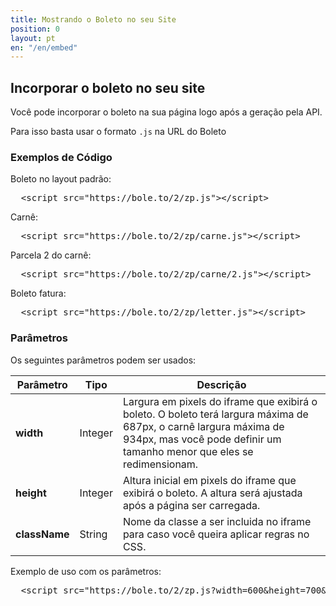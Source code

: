 ```yaml
---
title: Mostrando o Boleto no seu Site
position: 0
layout: pt
en: "/en/embed"
---
```


## Incorporar o boleto no seu site

Você pode incorporar o boleto na sua página logo após a geração pela API.

Para isso basta usar o formato `.js` na URL do Boleto

### Exemplos de Código

Boleto no layout padrão:

<pre class="html">
  &lt;script src=&quot;https://bole.to/2/zp.js&quot;&gt;&lt;/script&gt;
</pre>

Carnê:

<pre class="html">
  &lt;script src=&quot;https://bole.to/2/zp/carne.js&quot;&gt;&lt;/script&gt;
</pre>

Parcela 2 do carnê:

<pre class="html">
  &lt;script src=&quot;https://bole.to/2/zp/carne/2.js&quot;&gt;&lt;/script&gt;
</pre>

Boleto fatura:

<pre class="html">
  &lt;script src=&quot;https://bole.to/2/zp/letter.js&quot;&gt;&lt;/script&gt;
</pre>

### Parâmetros

Os seguintes parâmetros podem ser usados:

<table class='table table-bordered'>
  <thead>
    <tr>
      <th>Parâmetro</th>
      <th>Tipo</th>
      <th>Descrição</th>
    </tr>
  </thead>
  <tbody>
    <tr>
      <td>
        <strong>width</strong>
      </td>
      <td>
        Integer
      </td>
      <td>
        Largura em pixels do iframe que exibirá o boleto. O boleto terá largura máxima de 687px, o carnê largura máxima de 934px, mas você pode definir um tamanho menor que eles se redimensionam.
      </td>
    </tr>
    <tr>
      <td>
        <strong>height</strong>
      </td>
      <td>
        Integer
      </td>
      <td>
        Altura inicial em pixels do iframe que exibirá o boleto. A altura será ajustada após a página ser carregada.
      </td>
    </tr>
    <tr>
      <td>
        <strong>className</strong>
        <br/>
      </td>
      <td>
        String
      </td>
      <td>
        Nome da classe a ser incluida no iframe para caso você queira aplicar regras no CSS.
      </td>
    </tr>
  </tbody>
</table>

Exemplo de uso com os parâmetros:

<pre class="html">
  &lt;script src=&quot;https://bole.to/2/zp.js?width=600&amp;height=700&amp;className=boleto_iframe&quot;&gt;&lt;/script&gt;
</pre>